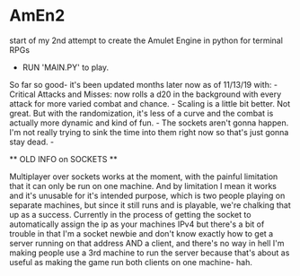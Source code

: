 # AmEn2
start of my 2nd attempt to create the Amulet Engine in python for terminal RPGs


- RUN 'MAIN.PY' to play.


So far so good- it's been updated months later now as of 11/13/19 with:
      - Critical Attacks and Misses: now rolls a d20 in the background with every attack for more varied combat and chance.
      - Scaling is a little bit better. Not great. But with the randomization, it's less of a curve and the combat is actually more dynamic and kind of fun.
      - The sockets aren't gonna happen. I'm not really trying to sink the time into them right now so that's just gonna stay dead.
      -

** OLD INFO on SOCKETS **

Multiplayer over sockets works at the moment, with the painful limitation that it can only be run on one machine. And by limitation I mean it works and it's unusable for it's intended purpose, which is two people playing on separate machines, but since it still runs and is playable, we're chalking that up as a success. Currently in the process of getting the socket to automatically assign the ip as your machines IPv4 but there's a bit of trouble in that I'm a socket newbie and don't know exactly how to get a server running on that address AND a client, and there's no way in hell I'm making people use a 3rd machine to run the server because that's about as useful as making the game run both clients on one machine- hah. 

